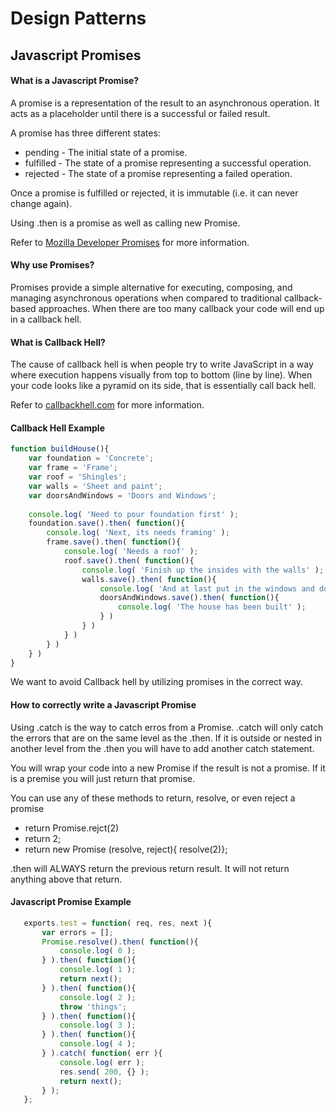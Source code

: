 # Design Patterns

## Javascript Promises

#### What is a Javascript Promise?

A promise is a representation of the result to an asynchronous operation. It acts as a placeholder until there is a successful or failed result. 

A promise has three different states:
* pending - The initial state of a promise.
* fulfilled - The state of a promise representing a successful operation.
* rejected - The state of a promise representing a failed operation.

Once a promise is fulfilled or rejected, it is immutable (i.e. it can never change again).

Using .then is a promise as well as calling new Promise.

Refer to [Mozilla Developer Promises](https://developer.mozilla.org/en-US/docs/Web/JavaScript/Reference/Global_Objects/Promise) for more information. 

#### Why use Promises?

Promises provide a simple alternative for executing, composing, and managing asynchronous operations when compared to traditional callback-based approaches. 
When there are too many callback your code will end up in a callback hell.


#### What is Callback Hell? 

The cause of callback hell is when people try to write JavaScript in a way where execution happens visually from top to bottom (line by line).
When your code looks like a pyramid on its side, that is essentially call back hell. 

Refer to [callbackhell.com](http://callbackhell.com/) for more information. 

#### Callback Hell Example

```javascript
function buildHouse(){
    var foundation = 'Concrete';
    var frame = 'Frame';
    var roof = 'Shingles';
    var walls = 'Sheet and paint';
    var doorsAndWindows = 'Doors and Windows';
    
    console.log( 'Need to pour foundation first' );
    foundation.save().then( function(){
        console.log( 'Next, its needs framing' );
        frame.save().then( function(){
            console.log( 'Needs a roof' );
            roof.save().then( function(){
                console.log( 'Finish up the insides with the walls' );
                walls.save().then( function(){
                    console.log( 'And at last put in the windows and doors' );
                    doorsAndWindows.save().then( function(){
                        console.log( 'The house has been built' );
                    } )
                } )
            } )
        } )
    } )
}
```

We want to avoid Callback hell by utilizing promises in the correct way. 

#### How to correctly write a Javascript Promise

Using .catch is the way to catch erros from a Promise. .catch will only catch the errors that are on the same level as the .then.
If it is outside or nested in another level from the .then you will have to add another catch statement. 

You will wrap your code into a new Promise if the result is not a promise. If it is a premise you will just return that promise. 

You can use any of these methods to return, resolve, or even reject a promise 
* return Promise.rejct(2)
* return 2;
* return new Promise (resolve, reject){ resolve(2)};


 
 .then will ALWAYS return the previous return result. It will not return anything above that return. 


#### Javascript Promise Example 

```javascript
   exports.test = function( req, res, next ){
       var errors = [];
       Promise.resolve().then( function(){
           console.log( 0 );
       } ).then( function(){
           console.log( 1 );
           return next();
       } ).then( function(){
           console.log( 2 );
           throw 'things';
       } ).then( function(){
           console.log( 3 );
       } ).then( function(){
           console.log( 4 );
       } ).catch( function( err ){
           console.log( err );
           res.send( 200, {} );
           return next();
       } );
   };
```
